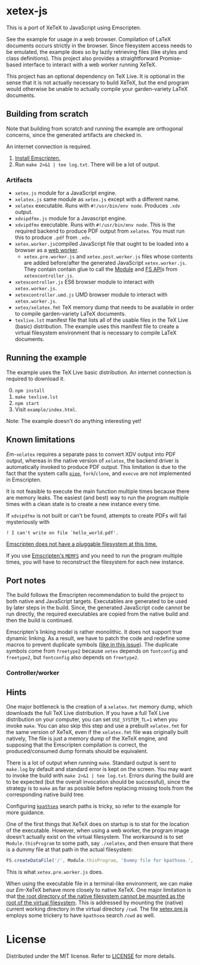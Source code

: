 # xetex-js

This is a port of XeTeX to JavaScript using Emscripten.

See the example for usage in a web browser. Compilation of LaTeX documents
occurs strictly in the browser. Since filesystem access needs to be emulated,
the example does so by lazily retrieving files (like styles and class
definitions). This project also provides a straightforward Promise-based
interface to interact with a web worker running XeTeX.

This project has an optional dependency on TeX Live. It is optional in the sense
that it is not actually necessary to build XeTeX, but the end program would
otherwise be unable to actually compile your garden-variety LaTeX documents.


## Building from scratch

Note that building from scratch and running the example are orthogonal concerns,
since the generated artifacts are checked in.

An internet connection is required.

1.  [Install Emscripten.](https://kripken.github.io/emscripten-site/)
2.  Run `make 2>&1 | tee log.txt`. There will be a lot of output.

### Artifacts

*   `xetex.js` module for a JavaScript engine.
*   `xelatex.js` same module as `xetex.js` except with a different name.
*   `xelatex` executable. Runs with `#!/usr/bin/env node`. Produces `.xdv`
    output.
*   `xdvipdfmx.js` module for a Javascript engine.
*   `xdvipdfmx` executable. Runs with `#!/usr/bin/env node`. This is the
    required backend to produce PDF output from `xelatex`. You must run this to
    produce `.pdf` from `.xdv`.
*   `xetex.worker.js`compiled JavaScript file that ought to be loaded into a
    browser as a
    [web worker](https://developer.mozilla.org/en-US/docs/Web/API/Web_Workers_API).
    *   `xetex.pre.worker.js` and `xetex.post.worker.js` files whose contents are
        added before/after the generated JavaScript `xetex.worker.js`. They contain
        contain glue to call the
        [Module](https://kripken.github.io/emscripten-site/docs/api_reference/module.html)
        and
        [FS API](https://kripken.github.io/emscripten-site/docs/api_reference/Filesystem-API.html)s
        from `xetexcontroller.js`.
*   `xetexcontroller.js` ES6 browser module to interact with `xetex.worker.js`.
*   `xetexcontroller.umd.js` UMD browser module to interact with `xetex.worker.js`.
*   `xetex/xelatex.fmt` TeX memory dump that needs to be available in order to
    compile garden-variety LaTeX documents.
*   `texlive.lst` manifest file that lists all of the usable files in the TeX
    Live (basic) distribution. The example uses this manifest file to create a
    virtual filesystem environment that is necessary to compile LaTeX documents.


## Running the example

The example uses the TeX Live basic distribution. An internet connection is
required to download it.

0.  `npm install`
1.  `make texlive.lst`
2.   `npm start`
3.   Visit `example/index.html`.

Note: The example doesn't do anything interesting yet!


## Known limitations

_Em_-`xelatex` requires a separate pass to convert XDV output into PDF output,
whereas in the native version of `xelatex`, the backend driver is automatically
invoked to produce PDF output. This limitation is due to the fact that the
system calls [`pipe`](https://github.com/kripken/emscripten/pull/4378),
`fork`/`clone`, and `execve` are not implemented in Emscripten.

It is not feasible to execute the main function multiple times because there are
memory leaks. The easiest (and best) way to run the program multiple times with
a clean state is to create a new instance every time.

If `xdvipdfmx` is not built or can't be found, attempts to create PDFs will fail
mysteriously with
```
! I can't write on file `hello_world.pdf'.
```

[Emscripten does not have a pluggable filesystem at this time.](https://github.com/kripken/emscripten/issues/777)

If you use
[Emscripten's `MEMFS`](https://kripken.github.io/emscripten-site/docs/api_reference/Filesystem-API.html#memfs)
and you need to run the program multiple times, you will have to reconstruct the
filesystem for each new instance.




## Port notes

The build follows the Emscripten recommendation to build the project to both
native and JavaScript targets. Executables are generated to be used by later
steps in the build. Since, the generated JavaScript code cannot be run directly,
the required executables are copied from the native build and then the build is
continued.

Emscripten's linking model is rather monolithic. It does not support true
dynamic linking. As a result, we have to patch the code and redefine some macros
to prevent duplicate symbols
([like in this issue](https://github.com/kripken/emscripten/issues/831)). The
duplicate symbols come from `freetype2` because `xetex` depends on `fontconfig`
and `freetype2`, but `fontconfig` also depends on `freetype2`.

### Controller/worker


## Hints

One major bottleneck is the creation of a `xelatex.fmt` memory dump, which
downloads the full TeX Live distribution. If you have a full TeX Live
distribution on your computer, you can set `USE_SYSTEM_TL=1` when you invoke
`make`. You can also skip this step and use a prebuilt `xelatex.fmt` for the
same version of XeTeX, even if the `xelatex.fmt` file was originally built
natively, The file is just a memory dump of the XeTeX engine, and supposing that
the Emscripten compilation is correct, the produced/consumed dump formats should
be equivalent.

There is a lot of output when running `make`. Standard output is sent to
`make.log` by default and standard error is kept on the screen. You may want to
invoke the build with `make 2>&1 | tee log.txt`. Errors during the build are to
be expected (but the overall invocation should be successful), since the
strategy is to `make` as far as possible before replacing missing tools from
the corresponding native build tree.

Configuring [`kpathsea`](https://www.tug.org/texinfohtml/kpathsea.html) search
paths is tricky, so refer to the example for more guidance.

One of the first things that XeTeX does on startup is to stat for the location
of the executable. However, when using a web worker, the program image doesn't
actually exist on the virtual filesystem. The workaround is to set
`Module.thisProgram` to some path, say `./xelatex`, and then ensure that there
is a dummy file at that path in the actual filesystem:
```js
FS.createDataFile('/', Module.thisProgram, 'Dummy file for kpathsea.', true, true);
```
This is what `xetex.pre.worker.js` does.

When using the executable file in a terminal-like environment, we can make our
_Em_-XeTeX behave more closely to native XeTeX. One major limitation is that
[the root directory of the native filesystem cannot be mounted as the root of the virtual filesystem](https://github.com/kripken/emscripten/issues/2040).
This is addressed by mounting the (native) current working directory in the
virtual directory `/cwd`. The file [xetex.pre.js](xetex.pre.js) employs some
trickery to have `kpathsea` search `/cwd` as well.


# License

Distributed under the MIT license. Refer to [LICENSE](LICENSE) for more details.

